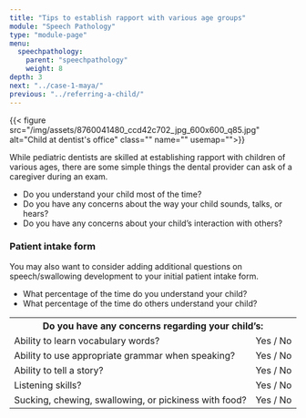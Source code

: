 ```yaml
---
title: "Tips to establish rapport with various age groups"
module: "Speech Pathology"
type: "module-page"
menu:
  speechpathology:
    parent: "speechpathology"
    weight: 8
depth: 3
next: "../case-1-maya/"
previous: "../referring-a-child/"
---
```

<div class="pageblock right img-polaroid img-rounded">
<div class="caption">
</div>
{{< figure src="/img/assets/8760041480_ccd42c702_jpg_600x600_q85.jpg" alt="Child at dentist's office" class="" name="" usemap="">}}</div><div class="pageblock"><p>While pediatric dentists are skilled at establishing rapport with children of various ages, there are some simple things the dental provider can ask of a caregiver during an exam.</p>
<ul>
<li>Do you understand your child most of the time?</li>
<li>Do you have any concerns about the way your child sounds, talks, or hears?</li>
<li>Do you have any concerns about your child’s interaction with others?</li>
</ul>
<h3>Patient intake form</h3>
<p>You may also want to consider adding additional questions on speech/swallowing development to your initial patient intake form.</p>
<ul>
<li>What percentage of the time do you understand your child?</li>
<li>What percentage of the time do others understand your child?</li>
</ul>
<table>
<tr>
<th colspan="2">Do you have any concerns regarding your child’s:</th>
</tr>
<tr><td>Ability to learn vocabulary words?</td>
<td>Yes / No</td></tr>
<tr><td>Ability to use appropriate grammar when speaking?</td> <td>Yes / No</td></tr>
<tr><td>Ability to tell a story?</td>
<td>Yes / No</td></tr>
<tr><td>Listening skills?</td>
<td>Yes / No</td></tr>
<tr><td>Sucking, chewing, swallowing, or pickiness with food?</td> <td>Yes / No</td></tr>
</table>
</div>